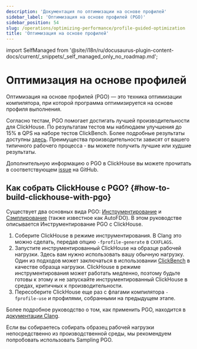```yaml
---
description: 'Документация по оптимизации на основе профилей'
sidebar_label: 'Оптимизация на основе профилей (PGO)'
sidebar_position: 54
slug: /operations/optimizing-performance/profile-guided-optimization
title: 'Оптимизация на основе профилей'
---
```


import SelfManaged from '@site/i18n/ru/docusaurus-plugin-content-docs/current/_snippets/_self_managed_only_no_roadmap.md';


# Оптимизация на основе профилей

Оптимизация на основе профилей (PGO) — это техника оптимизации компилятора, при которой программа оптимизируется на основе профиля выполнения.

Согласно тестам, PGO помогает достигать лучшей производительности для ClickHouse. По результатам тестов мы наблюдаем улучшения до 15% в QPS на наборе тестов ClickBench. Более подробные результаты доступны [здесь](https://pastebin.com/xbue3HMU). Преимущества производительности зависят от вашего типичного рабочего процесса - вы можете получить лучшие или худшие результаты.

Дополнительную информацию о PGO в ClickHouse вы можете прочитать в соответствующем [issue](https://github.com/ClickHouse/ClickHouse/issues/44567) на GitHub.

## Как собрать ClickHouse с PGO? {#how-to-build-clickhouse-with-pgo}

Существует два основных вида PGO: [Инструментирование](https://clang.llvm.org/docs/UsersManual.html#using-sampling-profilers) и [Сэмплирование](https://clang.llvm.org/docs/UsersManual.html#using-sampling-profilers) (также известное как AutoFDO). В этом руководстве описывается Инструментирование PGO с ClickHouse.

1. Соберите ClickHouse в режиме инструментирования. В Clang это можно сделать, передав опцию `-fprofile-generate` в `CXXFLAGS`.
2. Запустите инструментированный ClickHouse на образце рабочей нагрузки. Здесь вам нужно использовать вашу обычную нагрузку. Один из подходов может заключаться в использовании [ClickBench](https://github.com/ClickHouse/ClickBench) в качестве образца нагрузки. ClickHouse в режиме инструментирования может работать медленно, поэтому будьте готовы к этому и не запускайте инструментированный ClickHouse в средах, критичных к производительности.
3. Пересоберите ClickHouse еще раз с флагами компилятора `-fprofile-use` и профилями, собранными на предыдущем этапе.

Более подробное руководство о том, как применить PGO, находится в [документации Clang](https://clang.llvm.org/docs/UsersManual.html#profile-guided-optimization).

Если вы собираетесь собирать образец рабочей нагрузки непосредственно из производственной среды, мы рекомендуем попробовать использовать Sampling PGO.
